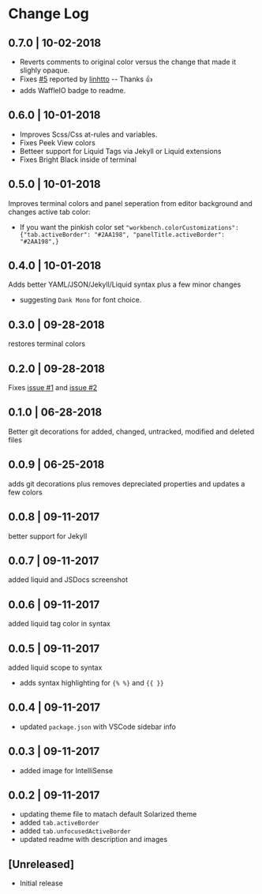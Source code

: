 # Change Log

## 0.7.0 | 10-02-2018
* Reverts comments to original color versus the change that made it slighly opaque.
* Fixes [#5](https://github.com/ginfuru/vscode-better-solarized-dark/issues/5) reported by [linhtto](https://github.com/linhtto) -- Thanks 👍
* adds WaffleIO badge to readme.

## 0.6.0 | 10-01-2018
* Improves Scss/Css at-rules and variables. 
* Fixes Peek View colors
* Betteer support for Liquid Tags via Jekyll or Liquid extensions
* Fixes Bright Black inside of terminal 

## 0.5.0 | 10-01-2018
Improves terminal colors and panel seperation from editor background and changes active tab color:
* If you want the pinkish color set `"workbench.colorCustomizations": {"tab.activeBorder": "#2AA198", "panelTitle.activeBorder": "#2AA198",}`

## 0.4.0 | 10-01-2018
Adds better YAML/JSON/Jekyll/Liquid syntax plus a few minor changes
* suggesting `Dank Mono` for font choice. 

## 0.3.0 | 09-28-2018
restores terminal colors

## 0.2.0 | 09-28-2018
Fixes [issue #1](https://github.com/ginfuru/vscode-better-solarized-dark/issues/1) and [issue #2](https://github.com/ginfuru/vscode-better-solarized-dark/issues/2)

## 0.1.0 | 06-28-2018
Better git decorations for added, changed, untracked, modified and deleted files

## 0.0.9 | 06-25-2018
adds git decorations plus removes depreciated properties and updates a few colors

## 0.0.8 | 09-11-2017
better support for Jekyll

## 0.0.7 | 09-11-2017
added liquid and JSDocs screenshot

## 0.0.6 | 09-11-2017
added liquid tag color in syntax

## 0.0.5 | 09-11-2017
added liquid scope to syntax
- adds syntax highlighting for `{% %}` and `{{ }}`

## 0.0.4 | 09-11-2017
- updated `package.json` with VSCode sidebar info

## 0.0.3 | 09-11-2017
- added image for IntelliSense

## 0.0.2 | 09-11-2017
- updating theme file to matach default Solarized theme
- added `tab.activeBorder` 
- added `tab.unfocusedActiveBorder`
- updated readme with description and images

## [Unreleased]
- Initial release
